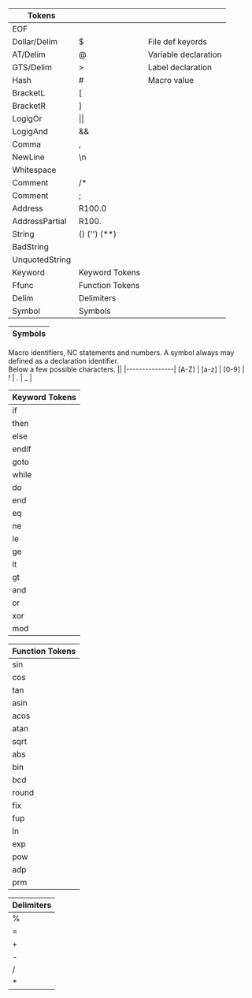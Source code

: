 
|   Tokens   | | |
|---------------|-------|-------|
EOF				| |		| End of file
Dollar/Delim	| $		| File def keyords	
AT/Delim		| @		| Variable declaration	
GTS/Delim		| >		| Label declaration
Hash			| #		| Macro value
BracketL		| [		| 
BracketR		| ]		|		
LogigOr			| \|\|	|	
LogigAnd		| &&	|
Comma			| ,		|	
NewLine			| \n	|	
Whitespace		| 		|	
Comment			| /*	|
Comment			| ;		|
Address 		| R100.0| 	
AddressPartial	| R100.	|
String			| () ('') (**) |
BadString		|			|
UnquotedString	|		|
Keyword			| Keyword Tokens 	|
Ffunc			| Function Tokens 	|
Delim			| Delimiters 	|
Symbol			| Symbols	|


|  Symbols  
|---------------|
Macro identifiers, NC statements and numbers. A symbol always may defined as a declaration identifier. <br>
Below a few possible characters.
||
|---------------|
[A-Z] 	|
[a-z] 	|
[0-9] 	|	
!		|
.		|
_		|




|  Keyword Tokens  
|---------------|
if		|		
then	|
else	|
endif	|
goto	|
while	|
do		|
end		|
eq		|
ne		|
le		|
ge		|
lt		|
gt		|
and		|
or		|
xor		|
mod		|


|  Function Tokens  
|---------------|
sin		|
cos		|
tan		|
asin	|
acos	|
atan	|
sqrt	|
abs		|
bin		|
bcd		|
round	|
fix		|
fup		|
ln		|
exp		|
pow		|
adp		|
prm		|


|  Delimiters  
|---------------|
%	|
=	|
+	|
-	|
/	|
*	|
